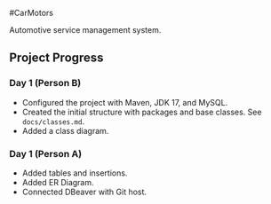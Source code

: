 #CarMotors

Automotive service management system.

## Project Progress

### Day 1 (Person B)
- Configured the project with Maven, JDK 17, and MySQL.
- Created the initial structure with packages and base classes. See `docs/classes.md`.
- Added a class diagram.

### Day 1 (Person A)
- Added tables and insertions.
- Added ER Diagram.
- Connected DBeaver with Git host.

